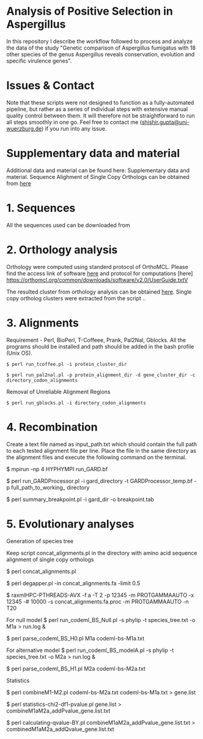 # Analysis of Positive Selection in Aspergillus
In this repository I describe the workflow followed to process and analyze the data of the study "Genetic comparison of Aspergillus fumigatus with 18 other species of the genus Aspergillus reveals conservation, evolution and specific virulence genes".

# Issues & Contact
Note that these scripts were not designed to function as a fully-automated pipeline, but rather as a series of individual steps with extensive manual quality control between them. It will therefore not be straightforward to run all steps smoothly in one go. Feel free to contact me (shishir.gupta@uni-wuerzburg.de) if you run into any issue.

# Supplementary data and material
Additional data and material can be found here: Supplementary data and material. Sequence Alighment of Single Copy Orthologs can be obtained from [here](https://funginet.hki-jena.de/data_files/76)

# 1. Sequences
All the sequences used can be downloaded from

# 2. Orthology analysis
Orthology were computed using standerd protocol of OrthoMCL. Please find the access link of software [here](https://orthomcl.org/common/downloads/software/v2.0/orthomclSoftware-v2.0.9.tar.gz) and protocol for computations [here] https://orthomcl.org/common/downloads/software/v2.0/UserGuide.txtV

The resulted cluster from orthology analysis can be obtained [here](https://funginet.hki-jena.de/data_files/76). Single copy ortholog clusters were extracted from the script ..

# 3. Alignments

Requirement - Perl, BioPerl, T-Coffeee, Prank, Pal2Nal, Gblocks. All the programs should be installed and path should be added in the bash profile (Unix OS).


`$ perl run_tcoffee.pl -i protein_cluster_dir`

`$ perl run_pal2nal.pl -p protein_alignment_dir -d gene_cluster_dir -c directory_codon_alignments`

Removal of Unreliable Alignment Regions

`$ perl run_gblocks.pl -i directory_codon_alignments`

# 4. Recombination

Create a text file named as input_path.txt which should contain the full path to each tested alignment file per line.
Place the file in the same directory as the alignment files  and execute the following command on the terminal.

$ mpirun -np 4 HYPHYMPI run_GARD.bf

$ perl run_GARDProcessor.pl -i gard_directory -t GARDProcessor_temp.bf -p full_path_to_working_ directory

$ perl summary_breakpoint.pl -i gard_dir -o breakpoint.tab

# 5. Evolutionary analyses

Generation of species tree

Keep script concat_alignments.pl in the directory with amino acid sequence alignment of single copy orthologs   

$ perl concat_alignments.pl

$ perl degapper.pl -in concat_alignments.fa -limit 0.5 

$ raxmlHPC-PTHREADS-AVX -f a -T 2 -p 12345 -m PROTGAMMAAUTO -x 12345 -# 10000 -s concat_alignments.fa.proc -m PROTGAMMAAUTO -n T20 

For null model
$ perl run_codeml_BS_Null.pl -s phylip -t species_tree.txt -o M1a > run.log &

$ perl parse_codeml_BS_H0.pl M1a codeml-bs-M1a.txt

For alternative model
$ perl run_codeml_BS_modelA.pl -s phylip -t species_tree.txt -o M2a > run.log &

$ perl parse_codeml_BS_H1.pl M2a codeml-bs-M2a.txt


Statistics

$ perl combineM1-M2.pl codeml-bs-M2a.txt codeml-bs-M1a.txt > gene.list

$ perl statistics-chi2-df1-pvalue.pl gene.list > combineM1aM2a_addPvalue_gene.list.txt

$ perl calculating-qvalue-BY.pl combineM1aM2a_addPvalue_gene.list.txt > combinedM1aM2a_addQvalue_gene.list.txt
